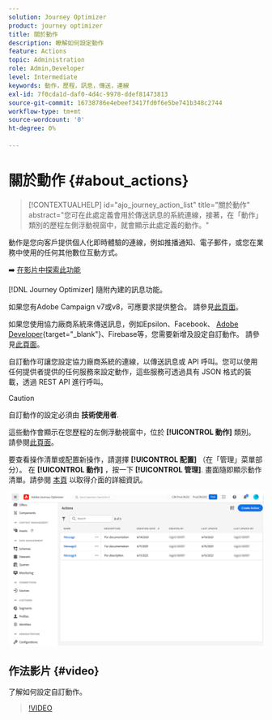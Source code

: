 ```yaml
---
solution: Journey Optimizer
product: journey optimizer
title: 關於動作
description: 瞭解如何設定動作
feature: Actions
topic: Administration
role: Admin,Developer
level: Intermediate
keywords: 動作，歷程，訊息，傳送，連線
exl-id: 7f0cda1d-daf0-4d4c-9978-ddef81473813
source-git-commit: 16738786e4ebeef3417fd0f6e5be741b348c2744
workflow-type: tm+mt
source-wordcount: '0'
ht-degree: 0%

---
```


# 關於動作 {#about_actions}

>[!CONTEXTUALHELP]
>id="ajo_journey_action_list"
>title="關於動作"
>abstract="您可在此處定義會用於傳送訊息的系統連線，接著，在「動作」類別的歷程左側浮動視窗中，就會顯示此處定義的動作。"

動作是您向客戶提供個人化即時體驗的連線，例如推播通知、電子郵件，或您在業務中使用的任何其他數位互動方式。

➡️ [在影片中探索此功能](#video)

[!DNL Journey Optimizer] 隨附內建的訊息功能。

如果您有Adobe Campaign v7或v8，可應要求提供整合。 請參見[此頁面](../action/acc-action.md)。

如果您使用協力廠商系統來傳送訊息，例如Epsilon、Facebook、 [Adobe Developer](https://developer.adobe.com){target="_blank"}、Firebase等，您需要新增及設定自訂動作。 請參見[此頁面](../action/about-custom-action-configuration.md)。

自訂動作可讓您設定協力廠商系統的連線，以傳送訊息或 API 呼叫。您可以使用任何提供者提供的任何服務來設定動作，這些服務可透過具有 JSON 格式的裝載，透過 REST API 進行呼叫。

>[!CAUTION]
>
>自訂動作的設定必須由 **技術使用者**.

這些動作會顯示在您歷程的左側浮動視窗中，位於 **[!UICONTROL 動作]** 類別。 請參閱[此頁面](../building-journeys/about-journey-activities.md#action-activities)。

要查看操作清單或配置新操作，請選擇 **[!UICONTROL 配置]** （在「管理」菜單部分）。 在  **[!UICONTROL 動作]** ，按一下 **[!UICONTROL 管理]**. 畫面隨即顯示動作清單。請參閱 [本頁](../start/user-interface.md) 以取得介面的詳細資訊。

![](assets/custom1.png)

## 作法影片 {#video}

了解如何設定自訂動作。

>[!VIDEO](https://video.tv.adobe.com/v/334257?quality=12)
